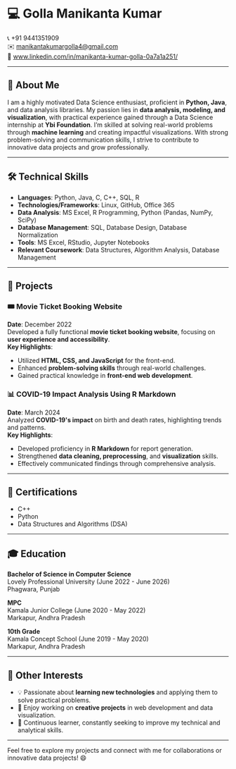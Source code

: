 # 💻 **Golla Manikanta Kumar**

📞 +91 9441351909  
✉️ [manikantakumargolla4@gmail.com](mailto:manikantakumargolla4@gmail.com)  
🔗 www.linkedin.com/in/manikanta-kumar-golla-0a7a1a251/

---

## 🚀 **About Me**  
I am a highly motivated Data Science enthusiast, proficient in **Python, Java**, and data analysis libraries. My passion lies in **data analysis, modeling, and visualization**, with practical experience gained through a Data Science internship at **Ybi Foundation**. I’m skilled at solving real-world problems through **machine learning** and creating impactful visualizations. With strong problem-solving and communication skills, I strive to contribute to innovative data projects and grow professionally.  

---

## 🛠️ **Technical Skills**

- **Languages**: Python, Java, C, C++, SQL, R  
- **Technologies/Frameworks**: Linux, GitHub, Office 365  
- **Data Analysis**: MS Excel, R Programming, Python (Pandas, NumPy, SciPy)  
- **Database Management**: SQL, Database Design, Database Normalization  
- **Tools**: MS Excel, RStudio, Jupyter Notebooks  
- **Relevant Coursework**: Data Structures, Algorithm Analysis, Database Management  

---

## 📂 **Projects**

### 🎟️ Movie Ticket Booking Website  
**Date**: December 2022  
Developed a fully functional **movie ticket booking website**, focusing on **user experience and accessibility**.  
**Key Highlights**:  
- Utilized **HTML, CSS, and JavaScript** for the front-end.  
- Enhanced **problem-solving skills** through real-world challenges.  
- Gained practical knowledge in **front-end web development**.

### 📊 COVID-19 Impact Analysis Using R Markdown  
**Date**: March 2024  
Analyzed **COVID-19's impact** on birth and death rates, highlighting trends and patterns.  
**Key Highlights**:  
- Developed proficiency in **R Markdown** for report generation.  
- Strengthened **data cleaning, preprocessing**, and **visualization** skills.  
- Effectively communicated findings through comprehensive analysis.

---

## 📜 **Certifications**  
- C++  
- Python  
- Data Structures and Algorithms (DSA)  

---

## 🎓 **Education**  
**Bachelor of Science in Computer Science**  
Lovely Professional University (June 2022 - June 2026)  
Phagwara, Punjab  

**MPC**  
Kamala Junior College (June 2020 - May 2022)  
Markapur, Andhra Pradesh  

**10th Grade**  
Kamala Concept School (June 2019 - May 2020)  
Markapur, Andhra Pradesh  

---

## 🏅 **Other Interests**  
- 💡 Passionate about **learning new technologies** and applying them to solve practical problems.  
- 🎨 Enjoy working on **creative projects** in web development and data visualization.  
- 🧠 Continuous learner, constantly seeking to improve my technical and analytical skills.

---

Feel free to explore my projects and connect with me for collaborations or innovative data projects! 😄
